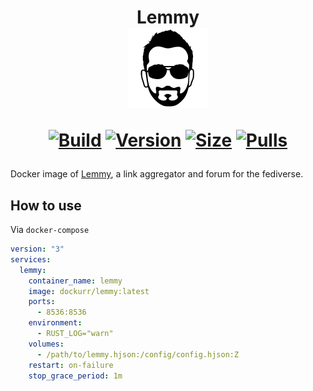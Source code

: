 <h1 align="center">Lemmy<br />
<div align="center">
<img src="https://raw.githubusercontent.com/LemmyNet/lemmy-ui/main/src/assets/icons/favicon.svg" title="Logo" style="max-width:100%;" width="128" />
</div>
<div align="center">
  
[![Build]][build_url]
[![Version]][tag_url]
[![Size]][tag_url]
[![Pulls]][hub_url]

</div></h1>

Docker image of [Lemmy](https://github.com/LemmyNet/lemmy), a link aggregator and forum for the fediverse.

## How to use

Via `docker-compose`

```yaml
version: "3"
services:
  lemmy:
    container_name: lemmy
    image: dockurr/lemmy:latest
    ports:
      - 8536:8536
    environment:
      - RUST_LOG="warn"
    volumes:
      - /path/to/lemmy.hjson:/config/config.hjson:Z
    restart: on-failure
    stop_grace_period: 1m
```

[build_url]: https://github.com/dockur/lemmy/
[hub_url]: https://hub.docker.com/r/dockurr/lemmy/
[tag_url]: https://hub.docker.com/r/dockurr/lemmy/tags

[Build]: https://github.com/dockur/lemmy/actions/workflows/build.yml/badge.svg
[Size]: https://img.shields.io/docker/image-size/dockurr/lemmy/latest?color=066da5&label=size
[Pulls]: https://img.shields.io/docker/pulls/dockurr/lemmy.svg?style=flat&label=pulls&logo=docker
[Version]: https://img.shields.io/docker/v/dockurr/lemmy/latest?arch=amd64&sort=semver&color=066da5
